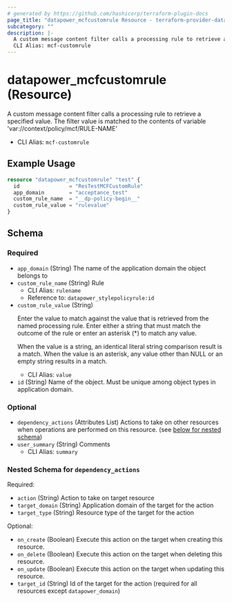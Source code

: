 ```yaml
---
# generated by https://github.com/hashicorp/terraform-plugin-docs
page_title: "datapower_mcfcustomrule Resource - terraform-provider-datapower"
subcategory: ""
description: |-
  A custom message content filter calls a processing rule to retrieve a specified value. The filter value is matched to the contents of variable 'var://context/policy/mcf/RULE-NAME'
  CLI Alias: mcf-customrule
---
```


# datapower_mcfcustomrule (Resource)

A custom message content filter calls a processing rule to retrieve a specified value. The filter value is matched to the contents of variable 'var://context/policy/mcf/RULE-NAME'
  - CLI Alias: `mcf-customrule`

## Example Usage

```terraform
resource "datapower_mcfcustomrule" "test" {
  id                = "ResTestMCFCustomRule"
  app_domain        = "acceptance_test"
  custom_rule_name  = "__dp-policy-begin__"
  custom_rule_value = "rulevalue"
}
```

<!-- schema generated by tfplugindocs -->
## Schema

### Required

- `app_domain` (String) The name of the application domain the object belongs to
- `custom_rule_name` (String) Rule
  - CLI Alias: `rulename`
  - Reference to: `datapower_stylepolicyrule:id`
- `custom_rule_value` (String) <p>Enter the value to match against the value that is retrieved from the named processing rule. Enter either a string that must match the outcome of the rule or enter an asterisk (*) to match any value.</p><p>When the value is a string, an identical literal string comparison result is a match. When the value is an asterisk, any value other than NULL or an empty string results in a match.</p>
  - CLI Alias: `value`
- `id` (String) Name of the object. Must be unique among object types in application domain.

### Optional

- `dependency_actions` (Attributes List) Actions to take on other resources when operations are performed on this resource. (see [below for nested schema](#nestedatt--dependency_actions))
- `user_summary` (String) Comments
  - CLI Alias: `summary`

<a id="nestedatt--dependency_actions"></a>
### Nested Schema for `dependency_actions`

Required:

- `action` (String) Action to take on target resource
- `target_domain` (String) Application domain of the target for the action
- `target_type` (String) Resource type of the target for the action

Optional:

- `on_create` (Boolean) Execute this action on the target when creating this resource.
- `on_delete` (Boolean) Execute this action on the target when deleting this resource.
- `on_update` (Boolean) Execute this action on the target when updating this resource.
- `target_id` (String) Id of the target for the action (required for all resources except `datapower_domain`)
